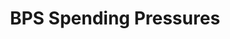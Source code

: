 ---
layout: bos_content
permalink: /featured-analysis/bps-spending-pressures/
title: BPS Spending Pressures
components:
- breadcrumbs:
  - title: Home
    url: "/"
  - title: Budget
    url: "/budget"
  - title: Featured Analysis
    url: "/featured-analysis/"
  - current: BPS Spending Pressures
  - published: 4/13/17
- intro:
  - title: BPS spending pressures
    short_desc: >
      
    description: >
      
    sidebar_menu: true    
- text_block:
---